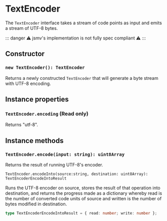 # TextEncoder

The `TextEncoder` interface takes a stream of code points as input and emits a stream of UTF-8 bytes.

::: danger ⚠️ jsmv's implementation is not fully spec compliant ⚠️ :::

## Constructor

### `new TextEncoder(): TextEncoder`

Returns a newly constructed `TextEncoder` that will generate a byte stream with UTF-8 encoding.

## Instance properties

### `TextEncoder.encoding` (Read only)

Returns "utf-8".

## Instance methods

### `TextEncoder.encode(input: string): uint8Array`

Returns the result of running UTF-8's encoder.

`TextEncoder.encodeInto(source:string, destination: uint8Array): TextEncoderEncodeIntoResult`

Runs the UTF-8 encoder on source, stores the result of that operation into destination, and returns the progress made as a dictionary whereby read is the number of converted code units of source and written is the number of bytes modified in destination.

```typescript
type TextEncoderEncodeIntoResult = { read: number; write: number };
```
